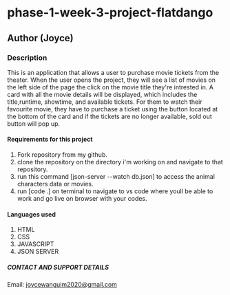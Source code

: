 # phase-1-week-3-project-flatdango

##  Author (Joyce)
### Description
This is an application that allows a user to purchase movie tickets from the theater. When the user opens the project, they will see a list of movies on the left side of the page the click on the movie title they're intrested in. A card with all the movie details  will be displayed, which includes the title,runtime, showtime, and available tickets. For them to watch their favourite movie, they have to purchase a ticket using the button located at the bottom of the card and if the tickets are no longer available, sold out button will pop up.

#### Requirements for this project
 1. Fork repository from my github.
 2. clone the repository on the directory i'm working on and navigate to that repository.
 3. run this command [json-server --watch db.json] to access the animal characters data or movies.
 4. run [code .] on terminal to navigate to vs code where youll be able to work and go live on browser with your codes.
  
  #### Languages used 
  1. HTML
  2. CSS
  3. JAVASCRIPT
  4. JSON SERVER

  ##### CONTACT AND SUPPORT DETAILS 
  Email: joycewanguim2020@gmail.com





